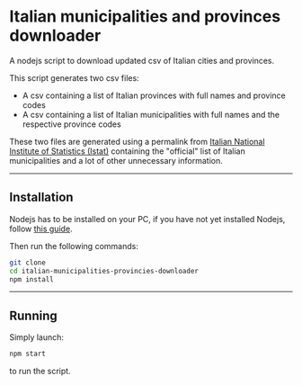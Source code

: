 # Italian municipalities and provinces downloader

A nodejs script to download updated csv of Italian cities and provinces.

This script generates two csv files:

- A csv containing a list of Italian provinces with full names and province codes
- A csv containing a list of Italian municipalities with full names and the respective province codes

These two files are generated using a permalink from [Italian National Institute of Statistics (Istat)](https://en.wikipedia.org/wiki/Italian_National_Institute_of_Statistics) containing the "official" list of Italian municipalities and a lot of other unnecessary information.

------

## Installation

Nodejs has to be installed on your PC, if you have not yet installed Nodejs, follow [this guide](https://nodejs.dev/learn/how-to-install-nodejs).

Then run the following commands:

```bash
git clone
cd italian-municipalities-provincies-downloader
npm install
```

------

## Running

Simply launch:

```bash
npm start
```

to run the script.
